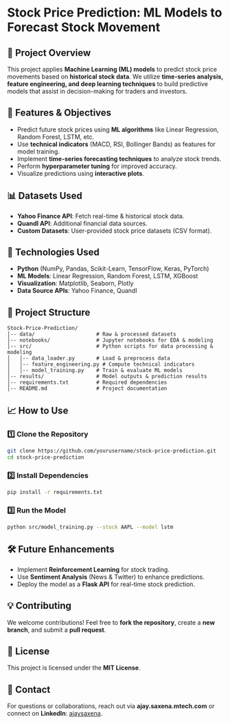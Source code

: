 # Stock Price Prediction: ML Models to Forecast Stock Movement

## 📌 Project Overview
This project applies **Machine Learning (ML) models** to predict stock price movements based on **historical stock data**. We utilize **time-series analysis, feature engineering, and deep learning techniques** to build predictive models that assist in decision-making for traders and investors.

## 🔹 Features & Objectives
- Predict future stock prices using **ML algorithms** like Linear Regression, Random Forest, LSTM, etc.
- Use **technical indicators** (MACD, RSI, Bollinger Bands) as features for model training.
- Implement **time-series forecasting techniques** to analyze stock trends.
- Perform **hyperparameter tuning** for improved accuracy.
- Visualize predictions using **interactive plots**.

## 📊 Datasets Used
- **Yahoo Finance API**: Fetch real-time & historical stock data.
- **Quandl API**: Additional financial data sources.
- **Custom Datasets**: User-provided stock price datasets (CSV format).

## 🚀 Technologies Used
- **Python** (NumPy, Pandas, Scikit-Learn, TensorFlow, Keras, PyTorch)
- **ML Models**: Linear Regression, Random Forest, LSTM, XGBoost
- **Visualization**: Matplotlib, Seaborn, Plotly
- **Data Source APIs**: Yahoo Finance, Quandl

## 📌 Project Structure
```
Stock-Price-Prediction/
│-- data/                    # Raw & processed datasets
│-- notebooks/               # Jupyter notebooks for EDA & modeling
│-- src/                     # Python scripts for data processing & modeling
│   │-- data_loader.py       # Load & preprocess data
│   │-- feature_engineering.py # Compute technical indicators
│   │-- model_training.py    # Train & evaluate ML models
│-- results/                 # Model outputs & prediction results
│-- requirements.txt         # Required dependencies
│-- README.md                # Project documentation
```

## 📈 How to Use
### 1️⃣ Clone the Repository
```sh
git clone https://github.com/yourusername/stock-price-prediction.git
cd stock-price-prediction
```
### 2️⃣ Install Dependencies
```sh
pip install -r requirements.txt
```
### 3️⃣ Run the Model
```sh
python src/model_training.py --stock AAPL --model lstm
```

## 🛠 Future Enhancements
- Implement **Reinforcement Learning** for stock trading.
- Use **Sentiment Analysis** (News & Twitter) to enhance predictions.
- Deploy the model as a **Flask API** for real-time stock prediction.

## 💡 Contributing
We welcome contributions! Feel free to **fork the repository**, create a **new branch**, and submit a **pull request**.

## 📜 License
This project is licensed under the **MIT License**.

## 📩 Contact
For questions or collaborations, reach out via **ajay.saxena.mtech.com** or connect on **LinkedIn**: [ajaysaxena](https://www.linkedin.com/in/ajaysaxena317/).

